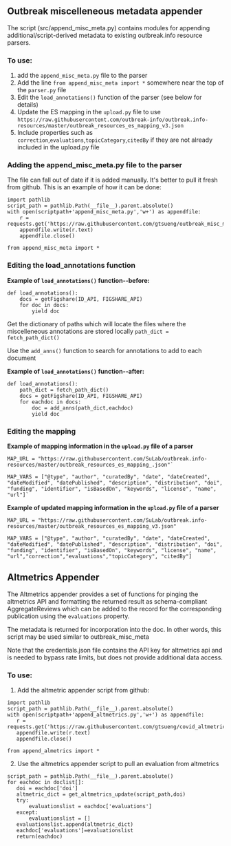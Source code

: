 ## Outbreak miscelleneous metadata appender

The script (src/append_misc_meta.py) contains modules for appending additional/script-derived metadata to existing outbreak.info resource parsers.

### To use:
 1. add the `append_misc_meta.py` file to the parser
 2. Add the line `from append_misc_meta import *` somewhere near the top of the `parser.py` file
 3. Edit the `load_annotations()` function of the parser (see below for details)
 4. Update the ES mapping in the `upload.py` file to use `https://raw.githubusercontent.com/outbreak-info/outbreak.info-resources/master/outbreak_resources_es_mapping_v3.json`
 5. Include properties such as `correction`,`evaluations`,`topicCategory`,`citedBy` if they are not already included in the upload.py file

### Adding the append_misc_meta.py file to the parser
The file can fall out of date if it is added manually. It's better to pull it fresh from github. This is an example of how it can be done:
```
import pathlib
script_path = pathlib.Path(__file__).parent.absolute()
with open(scriptpath+'append_misc_meta.py','w+') as appendfile:
    r = requests.get('https://raw.githubusercontent.com/gtsueng/outbreak_misc_meta/main/append_misc_meta.py')
    appendfile.write(r.text)
    appendfile.close()

from append_misc_meta import *
```

### Editing the load_annotations function
**Example of `load_annotations()` function--before:**
```
def load_annotations():
    docs = getFigshare(ID_API, FIGSHARE_API)
    for doc in docs:
        yield doc
```

Get the dictionary of paths which will locate the files where the miscelleneous annotations are stored locally
 `path_dict = fetch_path_dict()`

Use the `add_anns()` function to search for annotations to add to each document

**Example of `load_annotations()` function--after:**
```
def load_annotations():
    path_dict = fetch_path_dict()
    docs = getFigshare(ID_API, FIGSHARE_API)
    for eachdoc in docs:
        doc = add_anns(path_dict,eachdoc)
        yield doc
```

### Editing the mapping 
**Example of mapping information in the `upload.py` file of a parser**
```
MAP_URL = "https://raw.githubusercontent.com/SuLab/outbreak.info-resources/master/outbreak_resources_es_mapping_.json"`
```
```
MAP_VARS = ["@type", "author", "curatedBy", "date", "dateCreated", "dateModified", "datePublished", "description", "distribution", "doi", "funding", "identifier", "isBasedOn", "keywords", "license", "name", "url"]`
```

**Example of updated mapping information in the `upload.py` file of a parser**
```
MAP_URL = "https://raw.githubusercontent.com/SuLab/outbreak.info-resources/master/outbreak_resources_es_mapping_v3.json"
```
```
MAP_VARS = ["@type", "author", "curatedBy", "date", "dateCreated", "dateModified", "datePublished", "description", "distribution", "doi",   "funding", "identifier", "isBasedOn", "keywords", "license", "name", "url","correction","evaluations","topicCategory", "citedBy"]
```

## Altmetrics Appender
The Altmetrics appender provides a set of functions for pinging the altmetrics API and formatting the returned result as schema-compliant AggregateReviews which can be added to the record for the corresponding publication using the `evaluations` property.

The metadata is returned for incorporation into the doc. In other words, this script may be used similar to outbreak_misc_meta 

Note that the credentials.json file contains the API key for altmetrics api and is needed to bypass rate limits, but does not provide additional data access. 

### To use:
 1. Add the altmetric appender script from github:
 ```
 import pathlib
script_path = pathlib.Path(__file__).parent.absolute()
with open(scriptpath+'append_altmetrics.py','w+') as appendfile:
    r = requests.get('https://raw.githubusercontent.com/gtsueng/covid_altmetrics/as_parse_script/append_altmetrics.py')
    appendfile.write(r.text)
    appendfile.close()

from append_almetrics import *
 ```
 2. Use the altmetrics appender script to pull an evaluation from altmetrics
 ```
 script_path = pathlib.Path(__file__).parent.absolute()
 for eachdoc in doclist[]:
    doi = eachdoc['doi']
    altmetric_dict = get_altmetrics_update(script_path,doi)
    try:
        evaluationslist = eachdoc['evaluations']
    except:
        evaluationslist = []
    evaluationslist.append(altmetric_dict)
    eachdoc['evaluations']=evaluationslist
    return(eachdoc)
 ```